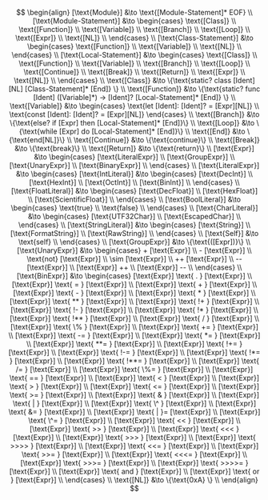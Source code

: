 $$
\begin{align}
[\text{Module}] &\to \text{[Module-Statement]* EOF} \\
[\text{Module-Statement}] &\to
\begin{cases}
    \text{[Class]} \\
    \text{[Function]} \\
    \text{[Variable]} \\
    \text{[Branch]} \\
    \text{[Loop]} \\
    \text{[Expr]} \\
    \text{[NL]} \\
\end{cases} \\
[\text{Class-Statement}] &\to
\begin{cases}
    \text{[Function]} \\
    \text{[Variable]} \\
    \text{[NL]} \\
\end{cases} \\
[\text{Local-Statement}] &\to
\begin{cases}
    \text{[Class]} \\
    \text{[Function]} \\
    \text{[Variable]} \\
    \text{[Branch]} \\
    \text{[Loop]} \\
    \text{[Continue]} \\
    \text{[Break]} \\
    \text{[Return]} \\
    \text{[Expr]} \\
    \text{[NL]} \\
\end{cases} \\
\text{[Class]} &\to \{\text{static? class [Ident][NL] [Class-Statement]* [End]} \} \\
\text{[Function]} &\to \{\text{static? func [Ident] ([Variable]*) -> [Ident]? [Local-Statement]* [End]} \} \\
\text{[Variable]} &\to
\begin{cases}
    \text{let [Ident]: [Ident]? = [Expr][NL]} \\
    \text{const [Ident]: [Ident]? = [Expr][NL]}
\end{cases} \\
\text{[Branch]} &\to \{\text{else? if [Expr] then [Local-Statement]* [End]}\} \\
\text{[Loop]} &\to \{\text{while [Expr] do [Local-Statement]* [End]}\} \\
\text{[End]} &\to \{\text{end[NL]}\} \\
\text{[Continue]} &\to \{\text{continue}\} \\
\text{[Break]} &\to \{\text{break}\} \\
\text{[Return]} &\to \{\text{return}\} \\
[\text{Expr}] &\to
\begin{cases}
    [\text{LiteralExpr}] \\
    [\text{GroupExpr}] \\
    [\text{UnaryExpr}] \\
    [\text{BinaryExpr}] \\
\end{cases} \\
[\text{LiteralExpr}] &\to
\begin{cases}
    [\text{IntLiteral}] &\to
    \begin{cases}
        [\text{DecInt}] \\
        [\text{HexInt}] \\
        [\text{OctInt}] \\
        [\text{BinInt}] \\
    \end{cases} \\
    [\text{FloatLiteral}]  &\to
    \begin{cases}
        [\text{DecFloat}] \\
        [\text{HexFloat}] \\
        [\text{ScientificFloat}] \\
    \end{cases} \\
    [\text{BoolLiteral}] &\to
    \begin{cases}
        \text{true} \\
        \text{false} \\
    \end{cases} \\
    [\text{CharLiteral}] &\to
    \begin{cases}
        [\text{UTF32Char}] \\
        [\text{EscapedChar}] \\
    \end{cases} \\
    [\text{StringLiteral}] &\to
    \begin{cases}
        [\text{String}] \\
        [\text{FormatString}] \\
        [\text{RawString}] \\
    \end{cases} \\
     [\text{Self}] &\to \text{self} \\
\end{cases} \\
[\text{GroupExpr}] &\to \{\text{([Expr])}\} \\
[\text{UnaryExpr}] &\to
\begin{cases}
    + [\text{Expr}] \\
    - [\text{Expr}] \\
    \text{not} [\text{Expr}] \\
    \sim [\text{Expr}] \\
    ++ [\text{Expr}] \\
    -- [\text{Expr}] \\
    [\text{Expr}] ++ \\
    [\text{Expr}] -- \\
\end{cases} \\
[\text{BinExpr}] &\to
\begin{cases}
    [\text{Expr}] \text{ . } [\text{Expr}] \\
    [\text{Expr}] \text{ = } [\text{Expr}] \\
    [\text{Expr}] \text{ + } [\text{Expr}] \\
    [\text{Expr}] \text{ - } [\text{Expr}] \\
    [\text{Expr}] \text{ * } [\text{Expr}] \\
    [\text{Expr}] \text{ ** } [\text{Expr}] \\
    [\text{Expr}] \text{ !+ } [\text{Expr}] \\
    [\text{Expr}] \text{ !- } [\text{Expr}] \\
    [\text{Expr}] \text{ !* } [\text{Expr}] \\
    [\text{Expr}] \text{ !** } [\text{Expr}] \\
    [\text{Expr}] \text{ / } [\text{Expr}] \\
    [\text{Expr}] \text{ \% } [\text{Expr}] \\
    [\text{Expr}] \text{ += } [\text{Expr}] \\
    [\text{Expr}] \text{ -= } [\text{Expr}] \\
    [\text{Expr}] \text{ *= } [\text{Expr}] \\
    [\text{Expr}] \text{ **= } [\text{Expr}] \\
    [\text{Expr}] \text{ !+= } [\text{Expr}] \\
    [\text{Expr}] \text{ !-= } [\text{Expr}] \\
    [\text{Expr}] \text{ !*= } [\text{Expr}] \\
    [\text{Expr}] \text{ !**= } [\text{Expr}] \\
    [\text{Expr}] \text{ /= } [\text{Expr}] \\
    [\text{Expr}] \text{ \%= } [\text{Expr}] \\
    [\text{Expr}] \text{ == } [\text{Expr}] \\
    [\text{Expr}] \text{ < } [\text{Expr}] \\
    [\text{Expr}] \text{ > } [\text{Expr}] \\
    [\text{Expr}] \text{ <= } [\text{Expr}] \\
    [\text{Expr}] \text{ >= } [\text{Expr}] \\
    [\text{Expr}] \text{ & } [\text{Expr}] \\
    [\text{Expr}] \text{ | } [\text{Expr}] \\
    [\text{Expr}] \text{ \^ } [\text{Expr}] \\
    [\text{Expr}] \text{ &= } [\text{Expr}] \\
    [\text{Expr}] \text{ | }= [\text{Expr}] \\
    [\text{Expr}] \text{ \^= } [\text{Expr}] \\
    [\text{Expr}] \text{ << } [\text{Expr}] \\
    [\text{Expr}] \text{ >> } [\text{Expr}] \\
    [\text{Expr}] \text{ <<< } [\text{Expr}] \\
    [\text{Expr}] \text{ >>> } [\text{Expr}] \\
    [\text{Expr}] \text{ >>>> } [\text{Expr}] \\
    [\text{Expr}] \text{ <<= } [\text{Expr}] \\
    [\text{Expr}] \text{ >>= } [\text{Expr}] \\
    [\text{Expr}] \text{ <<<= } [\text{Expr}] \\
    [\text{Expr}] \text{ >>>= } [\text{Expr}] \\
    [\text{Expr}] \text{ >>>>= }[\text{Expr}] \\
    [\text{Expr}] \text{ and } [\text{Expr}] \\
    [\text{Expr}] \text{ or } [\text{Expr}] \\
\end{cases} \\
\text{[NL]} &\to \{\text{0xA} \} \\
\end{align}
$$
